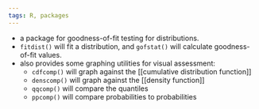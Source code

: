 ```yaml
---
tags: R, packages
---
```


- a package for goodness-of-fit testing for distributions.
- `fitdist()` will fit a distribution, and `gofstat()` will calculate goodness-of-fit values.
- also provides some graphing utilities for visual assessment:
	- `cdfcomp()` will graph against the [[cumulative distribution function]]
	- `denscomp()` will graph against the [[density function]]
	- `qqcomp()` will compare the quantiles
	- `ppcomp()` will compare probabilities to probabilities
